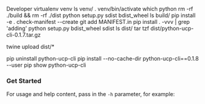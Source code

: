 Developer
virtualenv venv
ls venv/
. venv/bin/activate
which python
rm -rf ./build && rm -rf ./dist
python setup.py sdist bdist_wheel
ls build/
pip install -e .
check-manifest --create
git add MANIFEST.in
pip install  . -vvv | grep 'adding'
python setup.py bdist_wheel sdist
ls dist/
tar tzf dist/python-ucp-cli-0.1.7.tar.gz

twine upload dist/*

pip uninstall python-ucp-cli
pip install --no-cache-dir python-ucp-cli==0.1.8 --user
pip show python-ucp-cli


### Get Started

For usage and help content, pass in the `-h` parameter, for example: